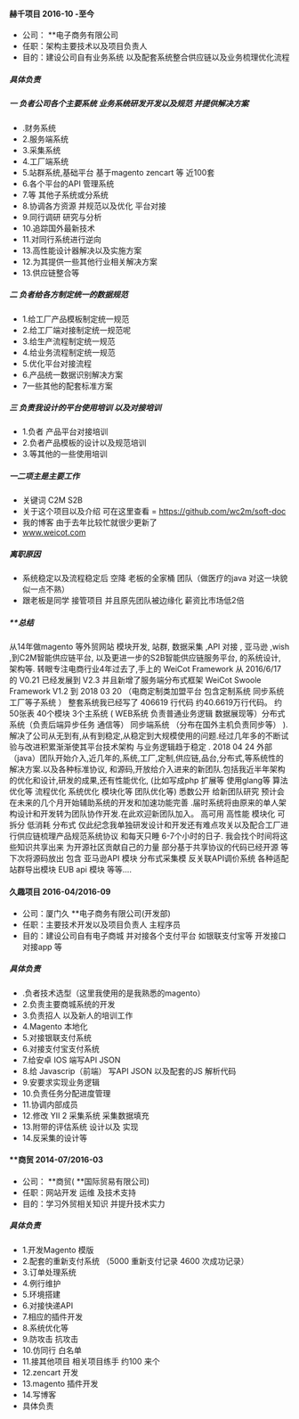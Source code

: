 #### 赫千项目   2016-10 -至今
- 公司： **电子商务有限公司
- 任职：架构主要技术以及项目负责人
- 目的：建设公司自有业务系统 以及配套系统整合供应链以及业务梳理优化流程

##### 具体负责

##### 一 负者公司各个主要系统 业务系统研发开发以及规范 并提供解决方案

- .财务系统
- 2.服务端系统
- 3.采集系统
- 4.工厂端系统
- 5.站群系统,基础平台 基于magento zencart 等 近100套
- 6.各个平台的API 管理系统
- 7.等 其他子系统或分系统
- 8.协调各方资源 并规范以及优化 平台对接
- 9.同行调研  研究与分析
- 10.追踪国外最新技术
- 11.对同行系统进行逆向
- 13.高性能设计器解决以及实施方案
- 12.为其提供一些其他行业相关解决方案
- 13.供应链整合等

##### 二 负者给各方制定统一的数据规范

- 1.给工厂产品模板制定统一规范
- 2.给工厂端对接制定统一规范呢
- 3.给生产流程制定统一规范
- 4.给业务流程制定统一规范
- 5.优化平台对接流程
- 6.产品统一数据识别解决方案
- 7一些其他的配套标准方案

##### 三 负责我设计的平台使用培训 以及对接培训

- 1.负者 产品平台对接培训
- 2.负者产品模板的设计以及规范培训
- 3.等其他的一些使用培训 


##### 一二项主是主要工作  
- 关键词 C2M S2B
- 关于这个项目以及介绍  可在这里查看
= https://github.com/wc2m/soft-doc
- 我的博客 由于去年比较忙就很少更新了
- www.weicot.com


##### 离职原因
-  系统稳定以及流程稳定后  空降 老板的全家桶  团队（做医疗的java  对这一块貌似一点不熟） 
-  跟老板是同学 接管项目   并且原先团队被边缘化   薪资比市场低2倍  


#####  **总结
从14年做magento 等外贸网站 模块开发, 站群, 数据采集 ,API 对接 , 亚马逊 ,wish ,到C2M智能供应链平台, 以及更进一步的S2B智能供应链服务平台, 的系统设计, 架构等.
转眼专注电商行业4年过去了,手上的 WeiCot Framework 从 2016/6/17 的 V0.21 已经发展到 V2.3 并且新增了服务端分布式框架 WeiCot Swoole Framework V1.2
到 2018 03 20 （电商定制类加盟平台 包含定制系统 同步系统 工厂等子系统 ） 整套系统我已经写了 406619 行代码 约40.6619万行代码。
约50张表 40个模块 3个主系统 ( WEB系统 负责普通业务逻辑 数据展现等）分布式系统（负责后端异步任务 通信等） 同步端系统 （分布在国外主机负责同步等） ).
解决了公司从无到有,从有到稳定,从稳定到大规模使用的问题.经过几年多的不断试验与改进积累渐渐使其平台技术架构 与业务逻辑趋于稳定 .
2018 04 24 外部（java）团队开始介入,近几年的,系统,工厂,定制,供应链,品台,分布式,等系统性的解决方案.以及各种标准协议, 和源码,开放给介入进来的新团队.包括我近半年架构的优化和设计,研发的成果,还有性能优化,
(比如写成php 扩展等 使用glang等 算法优化等 流程优化 系统优化 模块化等 团队优化等) 悉数公开 给新团队研究
预计会在未来的几个月开始辅助系统的开发和加速功能完善 .届时系统将由原来的单人架构设计和开发转为团队协作开发.在此欢迎新团队加入。
高可用 高性能 模块化 可拆分 低消耗 分布式
仅此纪念我单独研发设计和开发还有难点攻关以及配合工厂进行供应链梳理产品规范系统协议 和每天只睡 6-7个小时的日子.
我会找个时间将这些知识共享出来 为开源社区贡献自己的力量 部分基于共享协议的代码已经开源 等下次将源码放出
包含 亚马逊API 模块 分布式采集模 反关联API调价系统 各种适配站群导出模块 EUB api 模块 等等….



#### 久趣项目 2016-04/2016-09

- 公司：厦门久 **电子商务有限公司(开发部)
-  任职：主要技术开发以及项目负责人 主程序员
- 目的：建设公司自有电子商城 并对接各个支付平台 如银联支付宝等  开发接口对接app 等

##### 具体负责

- .负者技术选型（这里我使用的是我熟悉的magento）
- 2.负责主要商城系统的开发
- 3.负责招人 以及新人的培训工作
- 4.Magento 本地化   
- 5.对接银联支付系统  
- 6.对接支付宝支付系统  
- 7.给安卓 IOS 端写API JSON
- 8.给 Javascrip（前端） 写API  JSON  以及配套的JS 解析代码
- 9.安要求实现业务逻辑
- 10.负责任务分配进度管理   
- 11.协调内部成员  
- 12.修改 YII 2 采集系统 采集数据填充
- 13.附带的评估系统 设计以及 实现
- 14.反采集的设计等


#### **商贸   2014-07/2016-03

- 公司： **商贸( **国际贸易有限公司)
- 任职：网站开发 运维 及技术支持
- 目的：学习外贸相关知识 并提升技术实力

##### 具体负责
- 1.开发Magento  模版   
- 2.配套的重新支付系统   （5000 重新支付记录   4600 次成功记录）
- 3.订单处理系统   
- 4.例行维护  
- 5.环境搭建  
- 6.对接快递API  
- 7.相应的插件开发  
- 8.系统优化等  
- 9.防攻击 抗攻击
- 10.仿同行 白名单
- 11.接其他项目 相关项目练手  约100 来个
- 12.zencart 开发
- 13.magento 插件开发
- 14.写博客
- 具体负责




 








 
 
